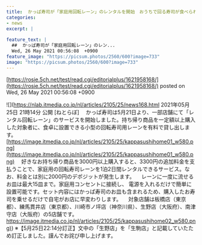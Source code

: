 ```yaml
---
title:  かっぱ寿司が「家庭用回転レーン」のレンタルを開始　おうちで回る寿司が食べられる  東京・大阪・神奈川の5店舗で。  
categories:
- news
excerpt: |
  
feature_text: |
  ##  かっぱ寿司が「家庭用回転レーン」のレン...
  Wed, 26 May 2021 00:56:08  +0900
feature_image: "https://picsum.photos/2560/600?image=733"
image: "https://picsum.photos/2560/600?image=733"
---
```


[https://rosie.5ch.net/test/read.cgi/editorialplus/1621958168/](https://rosie.5ch.net/test/read.cgi/editorialplus/1621958168/)
posted on Wed, 26 May 2021 00:56:08  +0900

<!--more-->

![](https://nlab.itmedia.co.jp/nl/articles/2105/25/news168.html 2021年05月25日 21時14分 公開 [ねとらぼ] 　かっぱ寿司は5月21日より、一部店舗にて「レンタル回転レーン」のサービスを開始しました。持ち帰り商品を一定額以上購入した対象者に、食卓に設置できる小型の回転寿司用レーンを有料で貸し出します。 [https://image.itmedia.co.jp/nl/articles/2105/25/kappasushihome01_w580.png](https://image.itmedia.co.jp/nl/articles/2105/25/kappasushihome01_w580.png) 　好きなお持ち帰り商品を3000円以上購入すると、3300円の追加料金を支払うことで、家庭用の回転寿司レーンを1泊2日間レンタルできるサービス。なお、料金とは別に2000円のデポジットが発生します。 　レーンに一度に流せるお皿は最大15皿まで。家庭用コンセントに接続し、 電源を入れるだけで簡単に設置可能です。セット内容にはかっぱ寿司のお皿も含まれるため、購入したお寿司を乗せるだけで自宅がお店に早変わりします。 　対象店舗は板橋店（東京都）、練馬貫井店（東京都）、川崎市ノ坪店（神奈川県）、生野店（大阪府）、南津守店（大阪府）の5店舗です。 [https://image.itmedia.co.jp/nl/articles/2105/25/kappasushihome02_w580.png)](https://image.itmedia.co.jp/nl/articles/2105/25/kappasushihome02_w580.png)) ※【5月25日22:14分訂正】文中の「生野店」を「生駒店」と記載していたため訂正しました。謹んでお詫び申し上げます。
